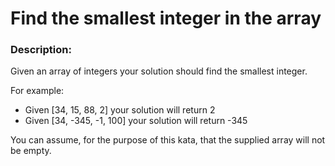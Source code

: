 # Find the smallest integer in the array

### Description:
Given an array of integers your solution should find the smallest integer.

For example:

* Given [34, 15, 88, 2] your solution will return 2
* Given [34, -345, -1, 100] your solution will return -345

You can assume, for the purpose of this kata, that the supplied array will not be empty.
